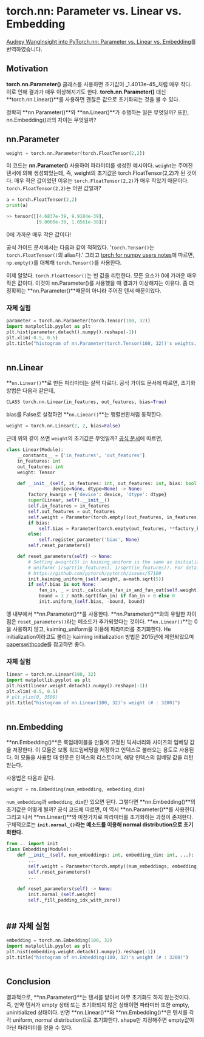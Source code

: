 # torch.nn: Parameter vs. Linear vs. Embedding

[Audrey Wang](https://audreywongkg.medium.com/?source=post\_page-----2131e319e463--------------------------------)[Insight into PyTorch.nn: Parameter vs. Linear vs. Embedding](https://audreywongkg.medium.com/pytorch-nn-parameter-vs-nn-linear-2131e319e463)를 번역하였습니다.

## Motivation

**torch.nn.Parameter()** 클래스를 사용하면 초기값이 _1.4013e-45_처럼 매우 작다. 이로 인해 결과가 매우 이상해지기도 한다. **torch.nn.Parameter()** 대신 **torch.nn.Linear()**를 사용하면 괜찮은 값으로 초기화되는 것을 볼 수 있다.

정확히 **nn.Parameter()**와 **nn.Linear()**가 수행하는 일은 무엇일까? 또한, nn.Embedding()과의 차이는 무엇일까?

## nn.Parameter

```python
weight = torch.nn.Parameter(torch.FloatTensor(2,2))
```

이 코드는 **nn.Parameter()** 사용하여 파라미터를 생성한 예시이다. `weight`는 주어진 텐서에 의해 생성되었는데, 즉, weight의 초기값은 torch.FloatTensor(2,2)가 된 것이다. 매우 작은 값이었던 이유는 `torch.FloatTensor(2,2)`가 매우 작았기 때문이다. `torch.FloatTensor(2,2)`는 어떤 값일까?

```python
a = torch.FloatTensor(2,2)
print(a)

>> tensor([[4.6837e-39, 9.9184e-39],
           [9.0000e-39, 1.0561e-38]])
```

0에 가까운 매우 작은 값이다!

공식 가이드 문서에서는 다음과 같이 적혀있다. '`torch.Tensor()`는 `torch.FloatTensor()`의 alias다.' 그리고 [torch for numpy users notes](https://github.com/torch/torch7/wiki/Torch-for-Numpy-users#ones-and-zeros)에 따르면, `np.empty()`를 대체해 `torch.Tensor()`를 사용한다.

이제 알았다. `torch.FloatTensor()`는 빈 값을 리턴한다. 모든 요소가 0에 가까운 매우 작은 값이다. 이것이 nn.Parameter()를 사용했을 때 결과가 이상해지는 이유다. 좀 더 정확히는 **nn.Parameter()**때문이 아니라 주어진 텐서 때문이었다.

### 자체 실험

```python
parameter = torch.nn.Parameter(torch.Tensor(100, 32))
import matplotlib.pyplot as plt
plt.hist(parameter.detach().numpy().reshape(-1))
plt.xlim(-0.5, 0.5)
plt.title("histogram of nn.Parameter(torch.Tensor(100, 32))'s weights. (# : 3200)")
```

<figure><img src="../.gitbook/assets/image (2).png" alt=""><figcaption></figcaption></figure>

## nn.Linear <a href="#680c" id="680c"></a>

**`nn.Linear()`**로 만든 파라미터는 살짝 다르다. 공식 가이드 문서에 따르면, 초기화 방법은 다음과 같은데,

```python
CLASS torch.nn.Linear(in_features, out_features, bias=True)
```

bias를 False로 설정하면 **`nn.Linear()`**는 행렬변환처럼 동작한다.

```python
weight = torch.nn.Linear(2, 2, bias=False)
```

근데 위와 같이 쓰면 `weight`의 초기값은 무엇일까? [공식 문서](https://pytorch.org/docs/stable/\_modules/torch/nn/modules/linear.html#Linear)에 따르면,

```python
class Linear(Module):
    __constants__ = ['in_features', 'out_features']
    in_features: int
    out_features: int
    weight: Tensor

    def __init__(self, in_features: int, out_features: int, bias: bool = True,
                 device=None, dtype=None) -> None:
        factory_kwargs = {'device': device, 'dtype': dtype}
        super(Linear, self).__init__()
        self.in_features = in_features
        self.out_features = out_features
        self.weight = Parameter(torch.empty((out_features, in_features), **factory_kwargs))
        if bias:
            self.bias = Parameter(torch.empty(out_features, **factory_kwargs))
        else:
            self.register_parameter('bias', None)
        self.reset_parameters()

    def reset_parameters(self) -> None:
        # Setting a=sqrt(5) in kaiming_uniform is the same as initializing with
        # uniform(-1/sqrt(in_features), 1/sqrt(in_features)). For details, see
        # https://github.com/pytorch/pytorch/issues/57109
        init.kaiming_uniform_(self.weight, a=math.sqrt(5))
        if self.bias is not None:
            fan_in, _ = init._calculate_fan_in_and_fan_out(self.weight)
            bound = 1 / math.sqrt(fan_in) if fan_in > 0 else 0
            init.uniform_(self.bias, -bound, bound)
```

엥 내부에서 **nn.Parameter()**를 사용한다. **nn.Parameter()**와의 유일한 차이점은 `reset_parameters()`라는 메소드가 추가되었다는 것이다. **`nn.Linear()`**는 0을 사용하지 않고, kaiming\_uniform을 이용해 파라미터를 초기화한다. He initialization이라고도 불리는 kaiming initialization 방법은 2015년에 제안되었으며 [paperswithcode](https://paperswithcode.com/method/he-initialization)를 참고하면 좋다.

### 자체 실험

```python
linear = torch.nn.Linear(100, 32)
import matplotlib.pyplot as plt
plt.hist(linear.weight.detach().numpy().reshape(-1))
plt.xlim(-0.5, 0.5)
# plt.ylim(0, 3500)
plt.title("histogram of nn.Linear(100, 32)'s weight (# : 3200)")
```

<figure><img src="../.gitbook/assets/image (2) (1).png" alt=""><figcaption></figcaption></figure>

## nn.Embedding

**nn.Embedding()**은 룩업테이블을 만들어 고정된 딕셔너리와 사이즈의 임베딩 값을 저장한다. 이 모듈은 보통 워드임베딩을 저장하고 인덱스로 불러오는 용도로 사용된다. 이 모듈을 사용할 때 인풋은 인덱스의 리스트이며, 해당 인덱스의 임베딩 값을 리턴받는다.

사용법은 다음과 같다.

```python
weight = nn.Embedding(num_embedding, embedding_dim)
```

`num_embedding`과 `embedding_dim`만 있으면 된다. 그렇다면 **nn.Embedding()**의 초기값은 어떻게 될까? 공식 코드에 따르면, 이 역시 **nn.Parameter()**를 사용한다. 그리고 나서 **nn.Linear()**와 마찬가지로 파라미터를 초기화하는 과정이 존재한다. 구체적으로는 **`init.normal_()`라는 메소드를 이용해 normal distribution으로 초기화한다.**

```python
from .. import init
class Embedding(Module):
    def __init__(self, num_embeddings: int, embedding_dim: int, ...):
        ...
        self.weight = Parameter(torch.empty((num_embeddings, embedding_dim), **factory_kwargs))
        self.reset_parameters()
        ...
        
    def reset_parameters(self) -> None:
        init.normal_(self.weight)
        self._fill_padding_idx_with_zero()
    
```

## ## 자체 실험

```python
embedding = torch.nn.Embedding(100, 32)
import matplotlib.pyplot as plt
plt.hist(embedding.weight.detach().numpy().reshape(-1))
plt.title("histogram of nn.Embedding(100, 32)'s weight (# : 3200)")
```

<figure><img src="../.gitbook/assets/image (3) (4).png" alt=""><figcaption></figcaption></figure>

## Conclusion

결과적으로, **nn.Parameter()**는 텐서를 받아서 아무 초기화도 하지 않는것이다. 즉, 만약 텐서가 empty 상태 또는 초기화되지 않은 상태이면 파라미터 또한 empty, uninitialized 상태이다. 반면 **nn.Linear()**와 **nn.Embedding()**은 텐서를 각각 uniform, normal distribution으로 초기화한다. shape만 지정해주면 empty값이 아닌 파라미터를 얻을 수 있다.











